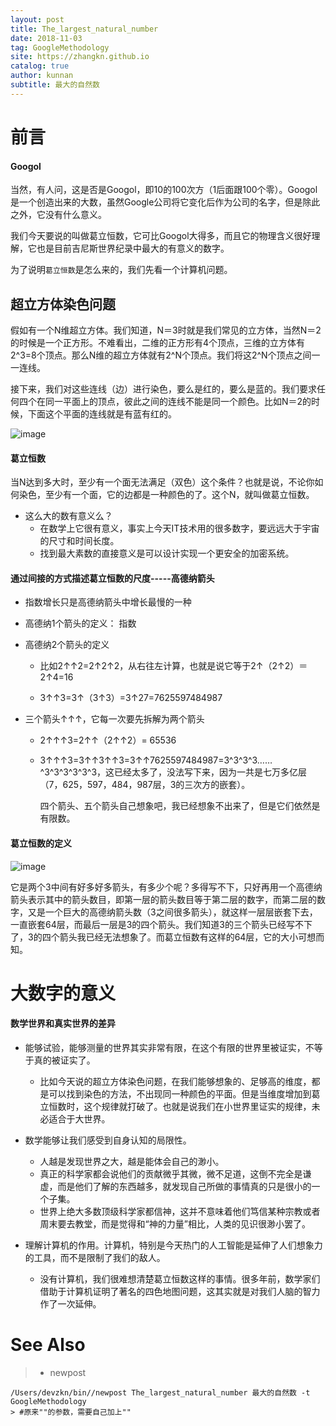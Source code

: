 ```yaml
---
layout: post
title: The_largest_natural_number
date: 2018-11-03
tag: GoogleMethodology
site: https://zhangkn.github.io
catalog: true
author: kunnan
subtitle: 最大的自然数
---
```










# 前言



#### Googol



当然，有人问，这是否是Googol，即10的100次方（1后面跟100个零）。Googol是一个创造出来的大数，虽然Google公司将它变化后作为公司的名字，但是除此之外，它没有什么意义。

我们今天要说的叫做葛立恒数，它可比Googol大得多，而且它的物理含义很好理解，它也是目前吉尼斯世界纪录中最大的有意义的数字。



为了说明`葛立恒数`是怎么来的，我们先看一个计算机问题。





## 超立方体染色问题

假如有一个N维超立方体。我们知道，N＝3时就是我们常见的立方体，当然N＝2的时候是一个正方形。不难看出，二维的正方形有4个顶点，三维的立方体有2^3=8个顶点。那么N维的超立方体就有2^N个顶点。我们将这2^N个顶点之间一一连线。

接下来，我们对这些连线（边）进行染色，要么是红的，要么是蓝的。我们要求任何四个在同一平面上的顶点，彼此之间的连线不能是同一个颜色。比如N＝2的时候，下面这个平面的连线就是有蓝有红的。

![image](https://ws1.sinaimg.cn/large/006tBeITgy1fwuqp11td2j30dh0ax3zn.jpg)



#### 葛立恒数



当N达到多大时，至少有一个面无法满足（双色）这个条件？也就是说，不论你如何染色，至少有一个面，它的边都是一种颜色的了。这个N，就叫做葛立恒数。



* 这么大的数有意义么？
  * 在数学上它很有意义，事实上今天IT技术用的很多数字，要远远大于宇宙的尺寸和时间长度。
  * 找到最大素数的直接意义是可以设计实现一个更安全的加密系统。



#### 通过间接的方式描述葛立恒数的尺度-----高德纳箭头





* 指数增长只是高德纳箭头中增长最慢的一种





* 高德纳1个箭头的定义： 指数

* 高德纳2个箭头的定义

  * 比如2↑↑2=2↑2↑2，从右往左计算，也就是说它等于2↑（2↑2）＝2↑4=16

  * 3↑↑3=3↑（3↑3）=3↑27=7625597484987


* 三个箭头↑↑↑，它每一次要先拆解为两个箭头

  * 2↑↑↑3=2↑↑（2↑↑2）= 65536

  * 3↑↑↑3=3↑↑3↑↑3=3↑↑7625597484987=3^3^3^3……^3^3^3^3^3^3，这已经太多了，没法写下来，因为一共是七万多亿层（7，625，597，484，987层，3的三次方的嵌套）。

    四个箭头、五个箭头自己想象吧，我已经想象不出来了，但是它们依然是有限数。


#### 葛立恒数的定义



![image](https://wx3.sinaimg.cn/large/af39b376gy1fx8skxarf4j20mg0bmdgz.jpg)



它是两个3中间有好多好多箭头，有多少个呢？多得写不下，只好再用一个高德纳箭头表示其中的箭头数目，即第一层的箭头数目等于第二层的数字，而第二层的数字，又是一个巨大的高德纳箭头数（3之间很多箭头），就这样一层层嵌套下去，一直嵌套64层，而最后一层是3的四个箭头。我们知道3的三个箭头已经写不下了，3的四个箭头我已经无法想象了。而葛立恒数有这样的64层，它的大小可想而知。







# 大数字的意义



#### 数学世界和真实世界的差异



* 能够试验，能够测量的世界其实非常有限，在这个有限的世界里被证实，不等于真的被证实了。
  * 比如今天说的超立方体染色问题，在我们能够想象的、足够高的维度，都是可以找到染色的方法，不出现同一种颜色的平面。但是当维度增加到葛立恒数时，这个规律就打破了。也就是说我们在小世界里证实的规律，未必适合于大世界。

* 数学能够让我们感受到自身认知的局限性。
  * 人越是发现世界之大，越是能体会自己的渺小。
  * 真正的科学家都会说他们的贡献微乎其微，微不足道，这倒不完全是谦虚，而是他们了解的东西越多，就发现自己所做的事情真的只是很小的一个子集。
  * 世界上绝大多数顶级科学家都信神，这并不意味着他们笃信某种宗教或者周末要去教堂，而是觉得和“神的力量”相比，人类的见识很渺小罢了。

* 理解计算机的作用。计算机，特别是今天热门的人工智能是延伸了人们想象力的工具，而不是限制了我们的敌人。

  * 没有计算机，我们很难想清楚葛立恒数这样的事情。很多年前，数学家们借助于计算机证明了著名的四色地图问题，这其实就是对我们人脑的智力作了一次延伸。


# See Also 

>* newpost 
>
```
/Users/devzkn/bin//newpost The_largest_natural_number 最大的自然数 -t GoogleMethodology
> #原来""的参数，需要自己加上""
```

